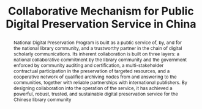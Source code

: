 ---
abstract: 'National Digital Preservation Program is built as a public service of,
  by, and for the national library community, and a trustworthy partner in the chain
  of digital scholarly communications. Its inherent collaboration is built on three
  layers: a national collaborative commitment by the library community and the government
  enforced by community auditing and certification, a multi-stakeholder contractual
  participation in the preservation of targeted resources, and a cooperative network
  of qualified archiving nodes from and answering to the communities, together with
  reliable partnerships with international publishers. By designing collaboration
  into the operation of the service, it has achieved a powerful, robust, trusted,
  and sustainable digital preservation service for the Chinese library community

  '
creators:
- Wu, Zhenxin
- Zhang, Xiaolin
- Zheng, Jiancheng
- Zhang, Dongrong
- Fu, Honghu
date: null
document_url: https://services.phaidra.univie.ac.at/api/object/o:1424952/download
grand_parent: iPRES
institutions:
- National Science Library, CAS Department of Library Information and Archive Sciences,
  University of CAS
- National Science Library, Chinese Academy of Sciences
keywords:
- digital preservation
- collaboration
- library
- ndpp
- china
landing_page_url: https://phaidra.univie.ac.at/o:1424952
language: eng
layout: publication
license: CC BY 4.0 International
notes_url: null
parent: iPRES 2021
publication_type: paper
size: 349872
slides_url: null
source_name: iPRES
stream_url: null
title: Collaborative Mechanism for Public Digital Preservation Service in China
year: 2021
---